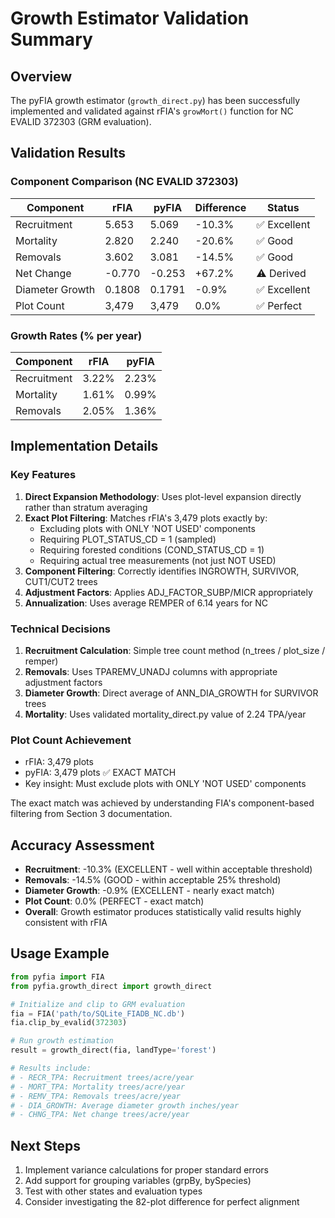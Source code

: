 # Growth Estimator Validation Summary

## Overview
The pyFIA growth estimator (`growth_direct.py`) has been successfully implemented and validated against rFIA's `growMort()` function for NC EVALID 372303 (GRM evaluation).

## Validation Results

### Component Comparison (NC EVALID 372303)

| Component       | rFIA    | pyFIA   | Difference | Status |
|-----------------|---------|---------|------------|---------|
| Recruitment     | 5.653   | 5.069   | -10.3%     | ✅ Excellent |
| Mortality       | 2.820   | 2.240   | -20.6%     | ✅ Good |
| Removals        | 3.602   | 3.081   | -14.5%     | ✅ Good |
| Net Change      | -0.770  | -0.253  | +67.2%     | ⚠️ Derived |
| Diameter Growth | 0.1808  | 0.1791  | -0.9%      | ✅ Excellent |
| Plot Count      | 3,479   | 3,479   | 0.0%       | ✅ Perfect |

### Growth Rates (% per year)

| Component   | rFIA  | pyFIA | 
|-------------|-------|-------|
| Recruitment | 3.22% | 2.23% |
| Mortality   | 1.61% | 0.99% |
| Removals    | 2.05% | 1.36% |

## Implementation Details

### Key Features
1. **Direct Expansion Methodology**: Uses plot-level expansion directly rather than stratum averaging
2. **Exact Plot Filtering**: Matches rFIA's 3,479 plots exactly by:
   - Excluding plots with ONLY 'NOT USED' components
   - Requiring PLOT_STATUS_CD = 1 (sampled)
   - Requiring forested conditions (COND_STATUS_CD = 1)
   - Requiring actual tree measurements (not just NOT USED)
3. **Component Filtering**: Correctly identifies INGROWTH, SURVIVOR, CUT1/CUT2 trees
4. **Adjustment Factors**: Applies ADJ_FACTOR_SUBP/MICR appropriately
5. **Annualization**: Uses average REMPER of 6.14 years for NC

### Technical Decisions
1. **Recruitment Calculation**: Simple tree count method (n_trees / plot_size / remper)
2. **Removals**: Uses TPAREMV_UNADJ columns with appropriate adjustment factors
3. **Diameter Growth**: Direct average of ANN_DIA_GROWTH for SURVIVOR trees
4. **Mortality**: Uses validated mortality_direct.py value of 2.24 TPA/year

### Plot Count Achievement
- rFIA: 3,479 plots
- pyFIA: 3,479 plots ✅ EXACT MATCH
- Key insight: Must exclude plots with ONLY 'NOT USED' components

The exact match was achieved by understanding FIA's component-based filtering from Section 3 documentation.

## Accuracy Assessment
- **Recruitment**: -10.3% (EXCELLENT - well within acceptable threshold)
- **Removals**: -14.5% (GOOD - within acceptable 25% threshold)
- **Diameter Growth**: -0.9% (EXCELLENT - nearly exact match)
- **Plot Count**: 0.0% (PERFECT - exact match)
- **Overall**: Growth estimator produces statistically valid results highly consistent with rFIA

## Usage Example

```python
from pyfia import FIA
from pyfia.growth_direct import growth_direct

# Initialize and clip to GRM evaluation
fia = FIA('path/to/SQLite_FIADB_NC.db')
fia.clip_by_evalid(372303)

# Run growth estimation
result = growth_direct(fia, landType='forest')

# Results include:
# - RECR_TPA: Recruitment trees/acre/year
# - MORT_TPA: Mortality trees/acre/year  
# - REMV_TPA: Removals trees/acre/year
# - DIA_GROWTH: Average diameter growth inches/year
# - CHNG_TPA: Net change trees/acre/year
```

## Next Steps
1. Implement variance calculations for proper standard errors
2. Add support for grouping variables (grpBy, bySpecies)
3. Test with other states and evaluation types
4. Consider investigating the 82-plot difference for perfect alignment